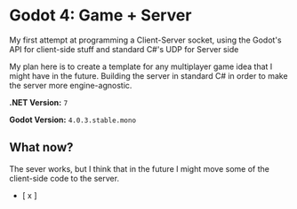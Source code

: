 # Godot 4: Game + Server

My first attempt at programming a Client-Server socket, using the Godot's API for client-side stuff and standard C#'s UDP for Server side

My plan here is to create a template for any multiplayer game idea that I might have in the future. Building the server in standard C# in order to make the server more engine-agnostic.

**.NET Version:** `7`

**Godot Version:** `4.0.3.stable.mono`

## What now?

The sever works, but I think that in the future I might move some of the client-side code to the server.

- [ x ]
